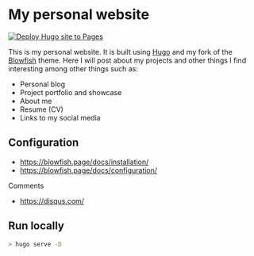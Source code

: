 # My personal website
[![Deploy Hugo site to Pages](https://github.com/WilliamRagstad/WilliamRagstad.github.io/actions/workflows/hugo.yml/badge.svg)](https://github.com/WilliamRagstad/WilliamRagstad.github.io/actions/workflows/hugo.yml)

This is my personal website. It is built using [Hugo](https://gohugo.io/) and my fork of the [Blowfish](https://github.com/WilliamRagstad/blowfish) theme.
Here I will post about my projects and other things I find interesting among other things such as:
- Personal blog
- Project portfolio and showcase
- About me
- Resume (CV)
- Links to my social media

## Configuration

- https://blowfish.page/docs/installation/
- https://blowfish.page/docs/configuration/

Comments
- https://disqus.com/

## Run locally

```bash
> hugo serve -D
```
